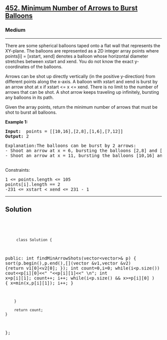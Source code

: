 
<h2><a href="https://leetcode.com/problems/minimum-number-of-arrows-to-burst-balloons/description/">452. Minimum Number of Arrows to Burst Balloons</a></h2>
<h3>Medium</h3>
<hr>
<div><p>
There are some spherical balloons taped onto a flat wall that represents the XY-plane. The balloons are represented as a 2D integer array points where points[i] = [xstart, xend] denotes a balloon whose horizontal diameter stretches between xstart and xend. You do not know the exact y-coordinates of the balloons.

Arrows can be shot up directly vertically (in the positive y-direction) from different points along the x-axis. A balloon with xstart and xend is burst by an arrow shot at x if xstart <= x <= xend. There is no limit to the number of arrows that can be shot. A shot arrow keeps traveling up infinitely, bursting any balloons in its path.

Given the array points, return the minimum number of arrows that must be shot to burst all balloons.
</p>


<p><strong>Example 1:</strong></p>
<pre><strong>Input:</strong>  points = [[10,16],[2,8],[1,6],[7,12]]
<strong>Output:</strong> 2
</pre>
<pre>
Explanation:The balloons can be burst by 2 arrows:
- Shoot an arrow at x = 6, bursting the balloons [2,8] and [1,6].
- Shoot an arrow at x = 11, bursting the balloons [10,16] and [7,12].
  </pre>
  


Constraints:
<pre>
1 <= points.length <= 105
points[i].length == 2
-231 <= xstart < xend <= 231 - 1
</pre>
<hr>
 <h2><strong><b>Solution</b></strong></h2>
 <br>
 <pre>
 
         class Solution {
public:
    int findMinArrowShots(vector<vector<int>>& p) {
        sort(p.begin(),p.end(),[](vector<int> &v1,vector<int> &v2)
             {return v1[0]<v2[0]; });
        int count=0,i=0;
        while(i<p.size())
        {
            cout<<p[i][0]<<" "<<p[i][1]<<" \n";
            int x=p[i][1]; count++;  i++;
            while(i<p.size() && x>=p[i][0]  ) 
                { x=min(x,p[i][1]); i++;  }
            
        }
        
        return count;
    }
};
          
 </pre>

